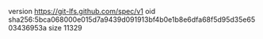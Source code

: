 version https://git-lfs.github.com/spec/v1
oid sha256:5bca068000e015d7a9439d091913bf4b0e1b8e6dfa68f5d95d35e6503436953a
size 11329
